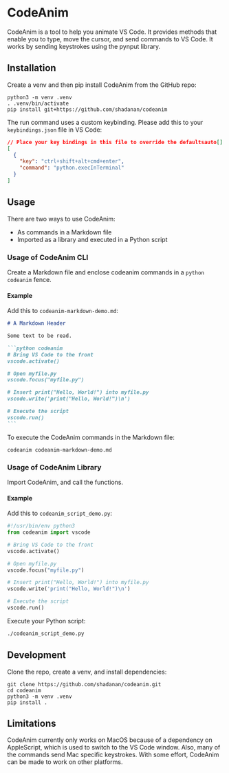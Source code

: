 # CodeAnim

CodeAnim is a tool to help you animate VS Code. It provides methods that enable you to type, move the cursor, and send commands to VS Code. It works by sending keystrokes using the pynput library.

## Installation

Create a venv and then pip install CodeAnim from the GitHub repo:

```shell
python3 -m venv .venv
. .venv/bin/activate
pip install git+https://github.com/shadanan/codeanim
```

The run command uses a custom keybinding. Please add this to your `keybindings.json` file in VS Code:

```json
// Place your key bindings in this file to override the defaultsauto[]
[
  {
    "key": "ctrl+shift+alt+cmd+enter",
    "command": "python.execInTerminal"
  }
]
```

## Usage

There are two ways to use CodeAnim:

- As commands in a Markdown file
- Imported as a library and executed in a Python script

### Usage of CodeAnim CLI

Create a Markdown file and enclose codeanim commands in a `python codeanim` fence.

#### Example

Add this to `codeanim-markdown-demo.md`:

````markdown
# A Markdown Header

Some text to be read.

```python codeanim
# Bring VS Code to the front
vscode.activate()

# Open myfile.py
vscode.focus("myfile.py")

# Insert print("Hello, World!") into myfile.py
vscode.write('print("Hello, World!")\n')

# Execute the script
vscode.run()
```
````

To execute the CodeAnim commands in the Markdown file:

```shell
codeanim codeanim-markdown-demo.md
```

### Usage of CodeAnim Library

Import CodeAnim, and call the functions.

#### Example

Add this to `codeanim_script_demo.py`:

```python
#!/usr/bin/env python3
from codeanim import vscode

# Bring VS Code to the front
vscode.activate()

# Open myfile.py
vscode.focus("myfile.py")

# Insert print("Hello, World!") into myfile.py
vscode.write('print("Hello, World!")\n')

# Execute the script
vscode.run()
```

Execute your Python script:

```sh
./codeanim_script_demo.py
```

## Development

Clone the repo, create a venv, and install dependencies:

```shell
git clone https://github.com/shadanan/codeanim.git
cd codeanim
python3 -m venv .venv
pip install .
```

## Limitations

CodeAnim currently only works on MacOS because of a dependency on AppleScript, which is used to switch to the VS Code window. Also, many of the commands send Mac specific keystrokes. With some effort, CodeAnim can be made to work on other platforms.

